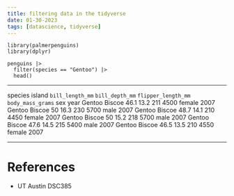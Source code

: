 ```yaml
---
title: filtering data in the tidyverse
date: 01-30-2023
tags: [datascience, tidyverse]
---
```


``` {r}
library(palmerpenguins)
library(dplyr)

penguins |>
  filter(species == "Gentoo") |>
  head()
```

  --------- -------- ----------------------------- ---------------------------- -------------------------------- ------------------------------ -------- ------
  species   island   `bill_length_mm`   `bill_depth_mm`   `flipper_length_mm`   `body_mass_grams`   sex      year
  Gentoo    Biscoe   46.1                          13.2                         211                              4500                           female   2007
  Gentoo    Biscoe   50                            16.3                         230                              5700                           male     2007
  Gentoo    Biscoe   48.7                          14.1                         210                              4450                           female   2007
  Gentoo    Biscoe   50                            15.2                         218                              5700                           male     2007
  Gentoo    Biscoe   47.6                          14.5                         215                              5400                           male     2007
  Gentoo    Biscoe   46.5                          13.5                         210                              4550                           female   2007
  --------- -------- ----------------------------- ---------------------------- -------------------------------- ------------------------------ -------- ------

# References

-   UT Austin DSC385
